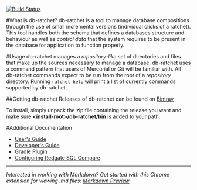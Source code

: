 [![Build Status](https://travis-ci.org/commercehub-oss/db-ratchet.png?branch=master)](https://travis-ci.org/commercehub-oss/db-ratchet)

#What is db-ratchet?
db-ratchet is a tool to manage database compositions through the use of small incremental versions (individual clicks of a ratchet). This 
tool handles both the schema that defines a databases structure and behaviour as well as *control data* that the system requires
to be present in the database for application to function properly.

#Usage
db-ratchet manages a *repository-like* set of directories and files that make up the sources necessary to manage 
a database. db-ratchet uses a command pattern that users of Mercurial or Git will be familiar with. All db-ratchet
commands expect to be run from the root of a *repository* directory. Running `ratchet help` will print a list of 
currently commands supported by db-ratchet.

##Getting db-ratchet
Releases of db-ratchet can be found on [Bintray](https://bintray.com/commercehub-oss/apps/db-ratchet)

To install, simply unpack the zip file containing the release you want and make sure **&lt;install-root&gt;/db-ratchet/bin** 
is added to your path.

#Additional Documentation
- [User's Guide](docs/UsersGuide.md)
- [Developer's Guide](docs/DevelopersGuide.md)
- [Gradle Plugin](gradle-plugin/README.md)
- [Configuring Redgate SQL Compare](docs/ConfiguringRedgateSqlCompare.md)

---
*Interested in working with Markdown? Get started with this Chrome extension for viewing .md files: [Markdown Preview](https://chrome.google.com/webstore/detail/markdown-preview/jmchmkecamhbiokiopfpnfgbidieafmd)*
